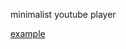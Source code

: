 minimalist youtube player

[example](http://srirangan.github.com/youtube-player/examples/rajiv-malhotra/chapters.html)
